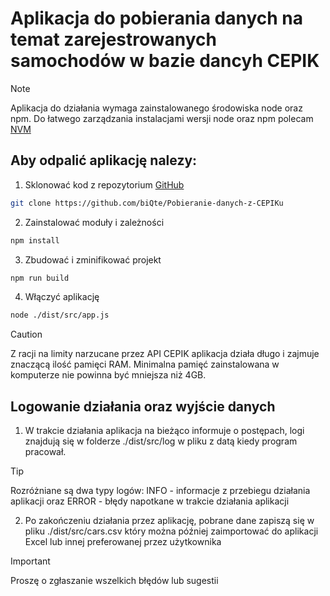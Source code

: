 # Aplikacja do pobierania danych na temat zarejestrowanych samochodów w bazie dancyh CEPIK

> [!NOTE]
> Aplikacja do działania wymaga zainstalowanego środowiska node oraz npm. Do łatwego zarządzania instalacjami wersji node oraz npm polecam [NVM](https://github.com/nvm-sh/nvm)

## Aby odpalić aplikację nalezy:

1. Sklonować kod z repozytorium [GitHub](https://github.com/biQte/Pobieranie-danych-z-CEPIKu)

```bash
git clone https://github.com/biQte/Pobieranie-danych-z-CEPIKu
```

2. Zainstalować moduły i zależności

```bash
npm install
```

3. Zbudować i zminifikować projekt

```bash
npm run build
```

4. Włączyć aplikację

```bash
node ./dist/src/app.js
```

> [!CAUTION]
> Z racji na limity narzucane przez API CEPIK aplikacja działa długo i zajmuje znaczącą ilość pamięci RAM. Minimalna pamięć zainstalowana w komputerze nie powinna być mniejsza niż 4GB.

## Logowanie działania oraz wyjście danych

1. W trakcie działania aplikacja na bieżąco informuje o postępach, logi znajdują się w folderze ./dist/src/log w pliku z datą kiedy program pracował.

> [!TIP]
> Rozróżniane są dwa typy logów: INFO - informacje z przebiegu działania aplikacji oraz ERROR - błędy napotkane w trakcie działania aplikacji

2. Po zakończeniu działania przez aplikację, pobrane dane zapiszą się w pliku ./dist/src/cars.csv który można później zaimportować do aplikacji Excel lub innej preferowanej przez użytkownika

> [!IMPORTANT]
> Proszę o zgłaszanie wszelkich błędów lub sugestii
